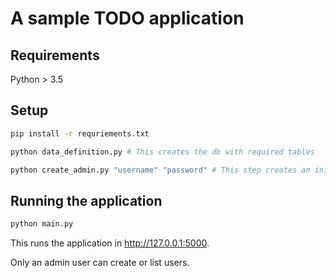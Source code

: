 # A sample TODO application

## Requirements

Python > 3.5

## Setup

```sh
pip install -r requriements.txt

python data_definition.py # This creates the db with required tables

python create_admin.py "username" "password" # This step creates an initial Admin user
```

## Running the application

```sh
python main.py
```

This runs the application in http://127.0.0.1:5000.

Only an admin user can create or list users.

